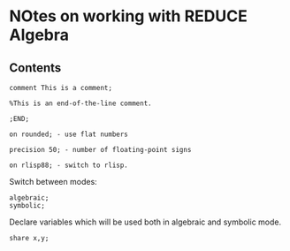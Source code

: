 # NOtes on working with REDUCE Algebra


## Contents


```
comment This is a comment;
```

```
%This is an end-of-the-line comment.
```

```
;END;
```

```
on rounded; - use flat numbers
```

```
precision 50; - number of floating-point signs
```

```
on rlisp88; - switch to rlisp.
```


Switch between modes:

```
algebraic;
symbolic;
```

Declare variables which will be used both in algebraic and symbolic mode.

```
share x,y;
```

